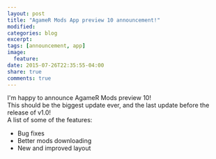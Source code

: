 ```yaml
---
layout: post
title: "AgameR Mods App preview 10 announcement!"
modified:
categories: blog
excerpt:
tags: [announcement, app]
image:
  feature:
date: 2015-07-26T22:35:55-04:00
share: true
comments: true
---
```


I'm happy to announce AgameR Mods preview 10!<br>
This should be the biggest update ever, and the last update before the release of v1.0!<br>
A list of some of the features:<br>
* Bug fixes<br>
* Better mods downloading<br>
* New and improved layout
